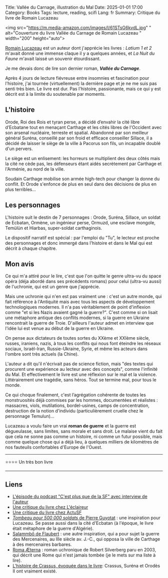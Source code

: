 Title: Vallée du Carnage, illustration du Mal 
Date: 2025-01-01 17:00
Category: Books
Tags: lecture, reading, scifi
Lang: fr
Summary: Critique du livre de Romain Lucazeau

<img src="https://m.media-amazon.com/images/I/61STsG6kvdL.jpg"
" alt="Couverture du livre Vallée du Carnage de Romain Lucazeau
" width="200" height="auto">

[Romain Lucazeau](https://fr.wikipedia.org/wiki/Romain_Lucazeau) est un auteur dont j'apprécie les livres : _Latium 1 et 2_ m'avait donné une immense claque il y a quelques années, et _La Nuit du Faune_ m'avait laissé un souvenir étourdissant.

Je me devais donc de lire son dernier roman, **_Vallée du Carnage_**.

Après 4 jours de lecture fiévreuse entre insomnies et fascination pour l'histoire, j'ai tournée (virtuellement) la dernière page et je ne me suis pas senti très bien. Le livre est dur. Pas l'histoire, passionante, mais ce qui y est décrit est à la limite du soutenable par moments.

## L'histoire

Orode, Roi des Rois et tyran perse, a décidé d’envahir la cité libre d’Ecbatane tout en menaçant Carthage et les cités libres de l'Occident avec son arsenal nucléaire, terreste et spatial. Abandonné par son meilleur général Suréna, conseillé par son froid et efficace conseiller Sillace, il a décidé de laisser le siège de la ville à Pacorus son fils, un incapable doublé d'un pervers.

Le siège est un enlisement: les horreurs se multiplient des deux côtés mais la cité ne cède pas, les défenseurs étant aidés secrètement par Carthage et l'Arménie, au nord de la ville.

Soudain Carthage mobilise son armée high-tech pour changer la donne du conflit. Et Orode s'enfonce de plus en seul dans des décisions de plus en plus terribles...

## Les personnages

L'histoire suit le destin de 7 personnages : Orode, Suréna, Sillace, un soldat de Ecbatan, Ormène, un ingénieur perse, Ormuzd, une esclave mongole, Temülün et Hiarbas, super-soldat carthaginois.

Le dispositif narratif est spécial : par l'emploi du "Tu", le lecteur est proche des personnages et donc immergé dans l'histoire et dans le Mal qui est décrit à chaque chapitre.

## Mon avis

Ce qui m'a attiré pour le lire, c'est que l'on quitte le genre ultra-vu du space opéra (déja abordé dans ses précédents romans) pour celui (ultra-vu aussi) de l'uchronie, qui est un genre que j'apprécie.

Mais une uchronie qui n'en est pas vraiment une : c'est un autre monde, qui fait référence à l'Antiquité mais avec tous les aspects de développement technologiques modernes. Il n'a pas véritablement de point d'inflexion comme "et si les Nazis avaient gagné la guerre?". C'est comme si on lisait une métaphore antique des conflits modernes, si la guerre en Ukraine rencontrait la guerre de Troie. D'ailleurs l'auteur admet en interview que l'idée lui est venue au début de la guerre en Ukraine.

On pense aux dictateurs de toutes sortes du XXème et XXIème siècle, russes, iraniens, nazis, à tous les conflits qui nous font éteindre les réseaux sociaux, Israël-Iran, Russie-Ukraine, Syrie, et même les acteurs dans l'ombre sont très actuels (la Chine).

L'auteur a dit qu'il n'écrivait pas de science fiction, mais "des textes qui procurent une expérience au lecteur avec des concepts", comme l'infinité du Mal. Et effectivement le livre est une réflexion sur le mal et la violence. Littérairement une tragédie, sans héros. Tout se termine mal, pour tous le monde.

Ce qui choque finalement, c'est l’agrégation cohérente de toutes les monstruosités déjà commises par les hommes, documentées et réalistes : massacres, viols, mutilations, bordel-usines, camps de concentration, destruction de la notion d'individu (particulièrement cruelle chez le personnage Temulun)...

Lucazeau a voulu faire un vrai **roman de guerre** et la guerre est dégueulasse, sans limites, sans morale et sans droit. Le malaise vient du fait que cela ne sonne pas comme un histoire, ni comme un futur possible, mais comme quelque chose qui a déjà lieu, à quelques milliers de kilomètres de nos fauteuils confortables d'Europe de l'Ouest.

---

⭐⭐⭐⭐ Un très bon livre

---

## Liens

* [L'épisode du podcast "C'est plus que de la SF" avec interview de l'auteur](https://www.cestplusquedelasf.com/podcasts/vallee-du-carnage)
* [Une critique du livre chez L'éclaireur](https://leclaireur.fnac.com/article/560735-romain-lucazeau-cest-le-travail-des-politiques-de-raconter-des-histoires-positives-pas-celui-des-ecrivains-de-science-fiction/)
* [Une critique du livre chez ActuSF](https://www.actusf.com/detail-d-un-article/le-coup-de-coeur-de-jean-luc-rivera-pour-vall%C3%A9e-du-carnage-de-romain-lucazeau)
* [_Tombeau pour 500 000 soldats_ de Pierre Guyotat](https://fr.wikipedia.org/wiki/Tombeau_pour_cinq_cent_mille_soldats) : une inspiration pour Lucazeau. Se passe aussi dans la cité d'Ecbatan (à l'époque, le livre était métaphore de la guerre d'Algérie).
* [Salammbô de Flaubert](https://fr.wikipedia.org/wiki/Salammb%C3%B4) : une autre inspiration, qui a pour sujet la guerre des Mercenaires, au IIIe siècle av. J.-C., qui opposa la ville de Carthage à des mercenaires barbares.
* [Roma Æterna](https://fr.wikipedia.org/wiki/Roma_%C3%86terna) : roman uchronique de Robert Silverberg paru en 2003, qui décrit une Rome qui n'est jamais tombée (je le mets sur ma liste à lire).
* [L'histoire de Crassus, évoquée dans le livre](https://fr.wikipedia.org/wiki/Crassus): Crassus, Suréna et Orodès II ont vraiment existé.
